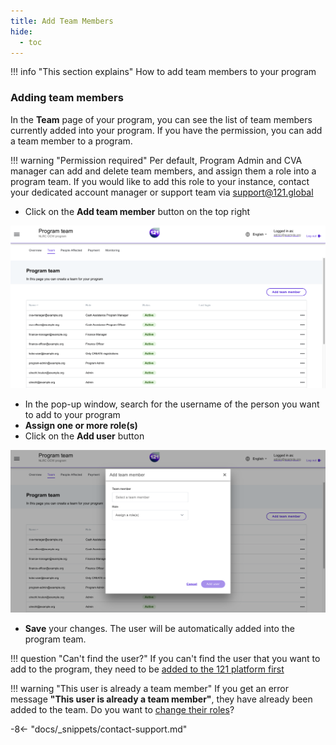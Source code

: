 ```yaml
---
title: Add Team Members
hide:
  - toc
---
```


!!! info "This section explains"
    How to add team members to your program

### Adding team members

In the **Team** page of your program, you can see the list of team members currently added into your program. If you have the permission, you can add a team member to a program.

!!! warning "Permission required"
    Per default, Program Admin and CVA manager can add and delete team members, and assign them a role into a program team. If you would like to add this role to your instance, contact your dedicated account manager or support team via <support@121.global>


- Click on the **Add team member** button on the top right

![Program Team](https://raw.githubusercontent.com/global-121/121-platform/main/e2e/tests/__screenshots__/UserManualScreenshots/userManualScreenshots.spec.ts/ProgramTeam.png)

- In the pop-up window, search for the username of the person you want to add to your program
- **Assign one or more role(s)**
- Click on the **Add user** button

![Add Team Member](https://raw.githubusercontent.com/global-121/121-platform/main/e2e/tests/__screenshots__/UserManualScreenshots/userManualScreenshots.spec.ts/AddTeamMember.png)

- **Save** your changes. The user will be automatically added into the program team.

!!! question "Can't find the user?"
    If you can't find the user that you want to add to the program, they need to be [added to the 121 platform first](../users/add-users.md)

!!! warning "This user is already a team member"
    If you get an error message **"This user is already a team member"**, they have already been added to the team. Do you want to [change their roles](./change-team-roles-program.md)?

-8<- "docs/_snippets/contact-support.md"
